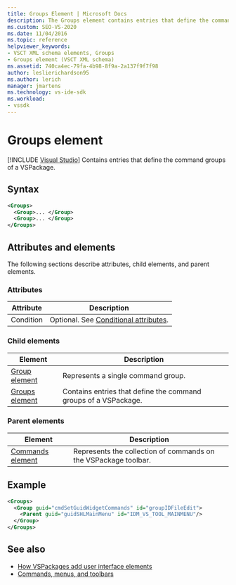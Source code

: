 ```yaml
---
title: Groups Element | Microsoft Docs
description: The Groups element contains entries that define the command groups of a VSPackage. This article includes an example.
ms.custom: SEO-VS-2020
ms.date: 11/04/2016
ms.topic: reference
helpviewer_keywords:
- VSCT XML schema elements, Groups
- Groups element (VSCT XML schema)
ms.assetid: 740ca4ec-79fa-4b98-8f9a-2a137f9f7f98
author: leslierichardson95
ms.author: lerich
manager: jmartens
ms.technology: vs-ide-sdk
ms.workload:
- vssdk
---
```

# Groups element

 [!INCLUDE [Visual Studio](~/includes/applies-to-version/vs-not-mac.md)]
Contains entries that define the command groups of a VSPackage.

## Syntax

```xml
<Groups>
  <Group>... </Group>
  <Group>... </Group>
</Groups>
```

## Attributes and elements
 The following sections describe attributes, child elements, and parent elements.

### Attributes

|Attribute|Description|
|---------------|-----------------|
|Condition|Optional. See [Conditional attributes](../extensibility/vsct-xml-schema-conditional-attributes.md).|

### Child elements

|Element|Description|
|-------------|-----------------|
|[Group element](../extensibility/group-element.md)|Represents a single command group.|
|[Groups element](../extensibility/groups-element.md)|Contains entries that define the command groups of a VSPackage.|

### Parent elements

|Element|Description|
|-------------|-----------------|
|[Commands element](../extensibility/commands-element.md)|Represents the collection of commands on the VSPackage toolbar.|

## Example

```xml
<Groups>
  <Group guid="cmdSetGuidWidgetCommands" id="groupIDFileEdit">
    <Parent guid="guidSHLMainMenu" id="IDM_VS_TOOL_MAINMENU"/>
  </Group>
</Groups>
```

## See also
- [How VSPackages add user interface elements](../extensibility/internals/how-vspackages-add-user-interface-elements.md)
- [Commands, menus, and toolbars](../extensibility/internals/commands-menus-and-toolbars.md)
